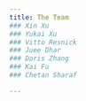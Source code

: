 ```yaml
---
title: The Team
### Xin Xu 
### Yukai Xu
### Vitto Resnick
### Juee Dhar
### Doris Zhang
### Kai Fu
### Chetan Sharaf

---
```


